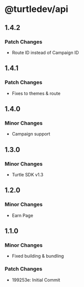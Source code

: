 # @turtledev/api

## 1.4.2

### Patch Changes

- Route ID instead of Campaign ID

## 1.4.1

### Patch Changes

- Fixes to themes & route

## 1.4.0

### Minor Changes

- Campaign support

## 1.3.0

### Minor Changes

- Turtle SDK v1.3

## 1.2.0

### Minor Changes

- Earn Page

## 1.1.0

### Minor Changes

- Fixed building & bundling

### Patch Changes

- 199253e: Initial Commit
